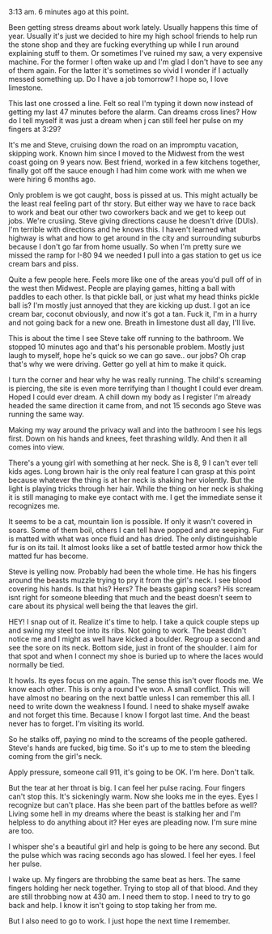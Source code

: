 3:13 am. 6 minutes ago at this point. 

Been getting stress dreams about work lately. Usually happens this time of year. Usually it's just we decided to hire my high school friends to help run the stone shop and they are fucking everything up while I run around explaining stuff to them. Or sometimes I've ruined my saw, a very expensive machine. For the former I often wake up and I'm glad I don't have to see any of them again. For the latter it's sometimes so vivid I wonder if I actually messed something up. Do I have a job tomorrow? I hope so, I love limestone. 

This last one crossed a line. Felt so real I'm typing it down now instead of getting my last 47 minutes before the alarm. Can dreams cross lines? How do I tell myself it was just a dream when j can still feel her pulse on my fingers at 3:29?

It's me and Steve, cruising down the road on an impromptu vacation, skipping work. Known him since I moved to the Midwest from the west coast going on 9 years now. Best friend, worked in a few kitchens together, finally got off the sauce enough I had him come work with me when we were hiring 6 months ago. 

Only problem is we got caught, boss is pissed at us. This might actually be the least real feeling part of thr story.  But either way we have to race back to work and beat our other two coworkers back and we get to keep out jobs. We're crusiing. Steve giving directions cause he doesn't drive (DUIs). I'm terrible with directions and he knows this. I haven't learned what highway is what and how to get around in the city and surrounding suburbs because I don't go far from home usually. So when I'm pretty sure we missed the ramp for I-80 94 we needed I pull into a gas station to get us ice cream bars and piss. 

Quite a few people here. Feels more like one of the areas you'd pull off of in the west then Midwest. People are playing games, hitting a ball with paddles to each other. Is that pickle ball, or just what my head thinks pickle ball is? I'm mostly just annoyed that they are kicking up dust. I got an ice cream bar, coconut obviously,  and now it's got a tan. Fuck it, I'm in a hurry and not going back for a new one. Breath in limestone dust all day, I'll live. 

This is about the time I see Steve take off running to the bathroom. We stopped 10 minutes ago and that's his personable problem.  Mostly just laugh to myself, hope he's quick so we can go save.. our jobs? Oh crap that's why we were driving. Getter go yell at him to make it quick. 

I turn the corner and hear why he was really running. The child's screaming is piercing, the site is even more terrifying than I thought I could ever dream. Hoped I could ever dream. A chill down my body as I register I'm already headed the same direction it came from, and not 15 seconds ago Steve was running the same way. 

Making my way around the privacy wall and into the bathroom I see his legs first. Down on his hands and knees, feet thrashing wildly. And then it all comes into view.

 There's a young girl with something at her neck. She is 8, 9 I can't ever tell kids ages. Long brown hair is the only real feature I can grasp at this point because whatever the thing is at her neck is shaking her violently. But the light is playing tricks through her hair. While the thing on her neck is shaking it is still managing to make eye contact with me. I get the immediate sense it recognizes me. 

It seems to be a cat, mountain lion is possible. If only it wasn't covered in soars. Some of them boil, others I can tell have popped and are seeping. Fur is matted with what was once fluid and has dried. The only distinguishable fur is on its tail. It almost looks like a set of battle tested armor how thick the matted fur has become. 

Steve is yelling now. Probably had been the whole time. He has his fingers around the beasts muzzle trying to pry it from the girl's neck. I see blood covering his hands. Is that his? Hers? The beasts gaping soars? His scream isnt right for someone bleeding that much and the beast doesn't seem to care about its physical well being the that leaves the girl. 

HEY! I snap out of it. Realize it's time to help. I take a quick couple steps up and swing my steel toe into its ribs. Not going to work. The beast didn't notice me and I might as well have kicked a boulder. Regroup a second and see the sore on its neck. Bottom side, just in front of the shoulder. I aim for that spot and when I connect my shoe is buried up to where the laces would normally be tied. 

It howls. Its eyes focus on me again. The sense this isn't over floods me. We know each other. This is only a round I've won. A small conflict. This will have almost no bearing on the next battle unless I can remember this all. I need to write down the weakness I found. I need to shake myself awake and not forget this time. Because I know I forgot last time. And the beast never has to forget. I'm visiting its world.

So he stalks off, paying no mind to the screams of the people gathered. Steve's hands are fucked, big time. So it's up to me to stem the bleeding coming from the girl's neck. 

Apply pressure, someone call 911, it's going to be OK. I'm here. Don't talk. 

But the tear at her throat is big. I can feel her pulse racing. Four fingers can't stop this. It's sickeningly warm. Now she looks me in the eyes. Eyes I recognize but can't place. Has she been part of the battles before as well? Living some hell in my dreams where the beast is stalking her and I'm helpless to do anything about it? Her eyes are pleading now. I'm sure mine are too. 

I whisper she's a beautiful girl and help is going to be here any second. But the pulse which was racing seconds ago has slowed. I feel her eyes. I feel her pulse. 

I wake up. My fingers are throbbing the same beat as hers. The same fingers holding her neck together. Trying to stop all of that blood. And they are still throbbing now at 430 am. I need them to stop. I need to try to go back and help. I know it isn't going to stop taking her from me. 

But I also need to go to work. I just hope the next time I remember.